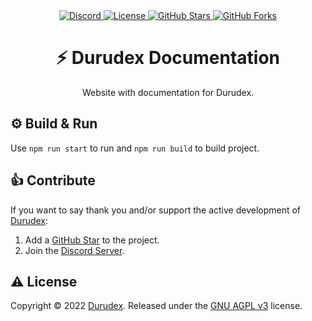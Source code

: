 <div align="center">
    <a href="https://discord.gg/4qcXbeVehZ">
        <img alt="Discord" src="https://img.shields.io/discord/882288646517035028?label=%F0%9F%92%AC%20discord">
    </a>
    <a href="https://github.com/durudex/durudex-docs/blob/main/COPYING">
        <img alt="License" src="https://img.shields.io/github/license/durudex/durudex-docs?label=%F0%9F%93%95%20license">
    </a>
    <a href="https://github.com/durudex/durudex-docs/stargazers">
        <img alt="GitHub Stars" src="https://img.shields.io/github/stars/durudex/durudex-docs?label=%E2%AD%90%20stars&logo=sdf">
    </a>
    <a href="https://github.com/durudex/durudex-docs/network">
        <img alt="GitHub Forks" src="https://img.shields.io/github/forks/durudex/durudex-docs?label=%F0%9F%93%81%20forks">
    </a>
</div>

<h1 align="center">⚡️ Durudex Documentation</h1>

<p align="center">
Website with documentation for Durudex.
</p>

## ⚙️ Build & Run
Use `npm run start` to run and `npm run build` to build project.

## 👍 Contribute
If you want to say thank you and/or support the active development of [Durudex](https://github.com/durudex):
1) Add a [GitHub Star](https://github.com/durudex/durudex-docs/stargazers) to the project.
2) Join the [Discord Server](https://discord.gg/4qcXbeVehZ).

## ⚠️ License
Copyright © 2022 [Durudex](https://github.com/durudex). Released under the [GNU AGPL v3](https://www.gnu.org/licenses/agpl-3.0.html) license.
